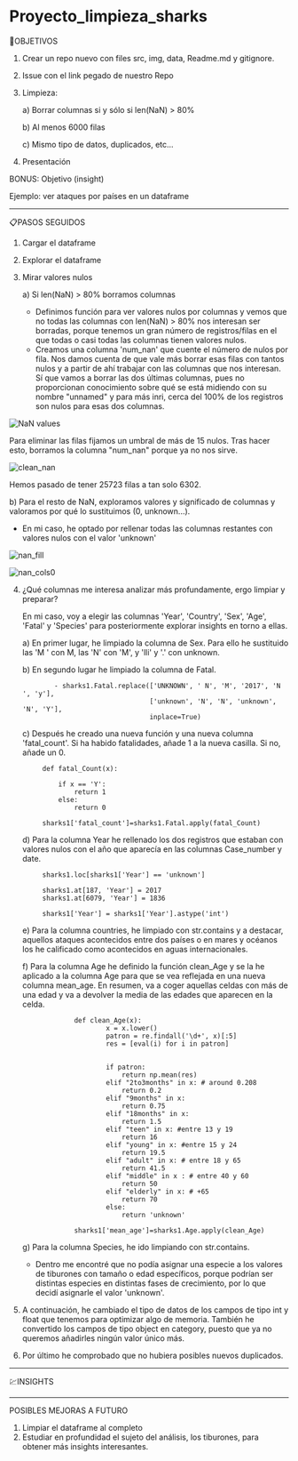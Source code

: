 # Proyecto_limpieza_sharks

🎯OBJETIVOS

1) Crear un repo nuevo con files src, img, data, Readme.md y gitignore.

2) Issue con el link pegado de nuestro Repo

3) Limpieza:

    a) Borrar columnas si y sólo si len(NaN) > 80%
    
    b) Al menos 6000 filas
    
    c) Mismo tipo de datos, duplicados, etc...

4) Presentación

BONUS: Objetivo (insight)

Ejemplo: ver ataques por países en un dataframe


--------------------------------------------------------------------


📋PASOS SEGUIDOS

1) Cargar el dataframe
2) Explorar el dataframe
3) Mirar valores nulos

    a) Si len(NaN) > 80% borramos columnas

    - Definimos función para ver valores nulos por columnas y vemos que no todas las columnas con len(NaN) > 80% nos interesan ser borradas, porque tenemos un gran número de registros/filas en el que todas o casi todas las columnas tienen valores nulos. 
    - Creamos una columna 'num_nan' que cuente el número de nulos por fila. Nos damos cuenta de que vale más borrar esas filas con tantos nulos y a partir de ahí trabajar con las columnas que nos interesan. Sí que vamos a borrar las dos últimas columnas, pues no proporcionan conocimiento sobre qué se está midiendo con su nombre "unnamed" y para más inri, cerca del 100% de los registros son nulos para esas dos columnas.
   
   
![NaN values](https://user-images.githubusercontent.com/112175733/199070004-aa218512-0219-4ca7-8dde-d3001e166335.png)

Para eliminar las filas fijamos un umbral de más de 15 nulos. Tras hacer esto, borramos la columna "num_nan" porque ya no nos sirve.
        
![clean_nan](https://user-images.githubusercontent.com/112175733/199071030-8f5ce820-e5a4-48ea-86e2-1b7b5ce57041.png)

Hemos pasado de tener 25723 filas a tan solo 6302.
    
 b) Para el resto de NaN, exploramos valores y significado de columnas y valoramos por qué lo sustituimos (0, unknown...).
        
 - En mi caso, he optado por rellenar todas las columnas restantes con valores nulos con el valor 'unknown'
        
 ![nan_fill](https://user-images.githubusercontent.com/112175733/199072470-fa404a5e-543a-4efe-94dc-ce7aae2bd881.png)
        
 ![nan_cols0](https://user-images.githubusercontent.com/112175733/199072973-561226c2-4b68-4f43-9585-9bb1a2fc9c81.png)
 
 

4) ¿Qué columnas me interesa analizar más profundamente, ergo limpiar y preparar? 
 
    En mi caso, voy a elegir las columnas 'Year', 'Country', 'Sex', 'Age', 'Fatal' y 'Species' para posteriormente explorar insights en torno a ellas.
    
    a) En primer lugar, he limpiado la columna de Sex. Para ello he sustituido las 'M ' con M, las 'N' con 'M', y 'lli' y '.' con unknown.
    
    b) En segundo lugar he limpiado la columna de Fatal.
    
               - sharks1.Fatal.replace(['UNKNOWN', ' N', 'M', '2017', 'N ', 'y'], 
                                       ['unknown', 'N', 'N', 'unknown', 'N', 'Y'],
                                       inplace=True)
    
    c) Después he creado una nueva función y una nueva columna 'fatal_count'. Si ha habido fatalidades, añade 1 a la nueva casilla. Si no, añade un 0.
 
            def fatal_Count(x):
    
                if x == 'Y':
                    return 1
                else:
                    return 0
            
            sharks1['fatal_count']=sharks1.Fatal.apply(fatal_Count)

    d) Para la columna Year he rellenado los dos registros que estaban con valores nulos con el año que aparecía en las columnas Case_number y date.
    
            sharks1.loc[sharks1['Year'] == 'unknown']
            
            sharks1.at[187, 'Year'] = 2017
            sharks1.at[6079, 'Year'] = 1836
            
            sharks1['Year'] = sharks1['Year'].astype('int')
       
    e) Para la columna countries, he limpiado con str.contains y a destacar, aquellos ataques acontecidos entre dos países o en mares y océanos los he calificado como acontecidos en aguas internacionales.
    
    f) Para la columna Age he definido la función clean_Age y se la he aplicado a la columna Age para que se vea reflejada en una nueva columna mean_age. En resumen, va a coger aquellas celdas con más de una edad y va a devolver la media de las edades que aparecen en la celda.
    
                    def clean_Age(x):
                            x = x.lower()
                            patron = re.findall('\d+', x)[:5]
                            res = [eval(i) for i in patron]


                            if patron:
                                return np.mean(res)
                            elif "2to3months" in x: # around 0.208
                                return 0.2
                            elif "9months" in x:
                                return 0.75
                            elif "18months" in x:
                                return 1.5
                            elif "teen" in x: #entre 13 y 19
                                return 16
                            elif "young" in x: #entre 15 y 24
                                return 19.5
                            elif "adult" in x: # entre 18 y 65
                                return 41.5
                            elif "middle" in x : # entre 40 y 60
                                return 50
                            elif "elderly" in x: # +65
                                return 70
                            else:
                                return 'unknown'
                
                    sharks1['mean_age']=sharks1.Age.apply(clean_Age)

    g) Para la columna Species, he ido limpiando con str.contains.
    - Dentro me encontré que no podía asignar una especie a los valores de tiburones con tamaño o edad específicos, porque podrían ser distintas especies en distintas fases de crecimiento, por lo que decidí asignarle el valor 'unknown'.

5) A continuación, he cambiado el tipo de datos de los campos de tipo int y float que tenemos para optimizar algo de memoria. También he convertido los campos de tipo object en category, puesto que ya no queremos añadirles ningún valor único más.

6) Por último he comprobado que no hubiera posibles nuevos duplicados.

-------------------------------------------------------------------

💹INSIGHTS

-------------------------------------------------------------------

POSIBLES MEJORAS A FUTURO

1) Limpiar el dataframe al completo
2) Estudiar en profundidad el sujeto del análisis, los tiburones, para obtener más insights interesantes.
